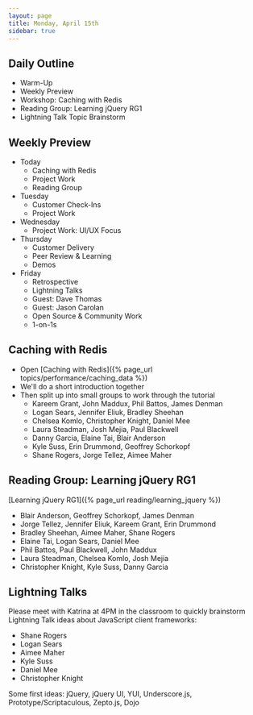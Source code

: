 ```yaml
---
layout: page
title: Monday, April 15th
sidebar: true
---
```


## Daily Outline

* Warm-Up
* Weekly Preview
* Workshop: Caching with Redis
* Reading Group: Learning jQuery RG1
* Lightning Talk Topic Brainstorm

## Weekly Preview

* Today
  * Caching with Redis
  * Project Work
  * Reading Group
* Tuesday
  * Customer Check-Ins
  * Project Work
* Wednesday
  * Project Work: UI/UX Focus
* Thursday
  * Customer Delivery
  * Peer Review & Learning
  * Demos
* Friday
  * Retrospective
  * Lightning Talks
  * Guest: Dave Thomas
  * Guest: Jason Carolan
  * Open Source & Community Work
  * 1-on-1s

## Caching with Redis

* Open [Caching with Redis]({% page_url topics/performance/caching_data %})
* We'll do a short introduction together
* Then split up into small groups to work through the tutorial
  * Kareem Grant, John Maddux, Phil Battos, James Denman
  * Logan Sears, Jennifer Eliuk, Bradley Sheehan
  * Chelsea Komlo, Christopher Knight, Daniel Mee
  * Laura Steadman, Josh Mejia, Paul Blackwell
  * Danny Garcia, Elaine Tai, Blair Anderson
  * Kyle Suss, Erin Drummond, Geoffrey Schorkopf
  * Shane Rogers, Jorge Tellez, Aimee Maher

## Reading Group: Learning jQuery RG1

[Learning jQuery RG1]({% page_url reading/learning_jquery %})

* Blair Anderson, Geoffrey Schorkopf, James Denman
* Jorge Tellez, Jennifer Eliuk, Kareem Grant, Erin Drummond
* Bradley Sheehan, Aimee Maher, Shane Rogers
* Elaine Tai, Logan Sears, Daniel Mee
* Phil Battos, Paul Blackwell, John Maddux
* Laura Steadman, Chelsea Komlo, Josh Mejia
* Christopher Knight, Kyle Suss, Danny Garcia

## Lightning Talks

Please meet with Katrina at 4PM in the classroom to quickly brainstorm Lightning Talk ideas about JavaScript client frameworks:

* Shane Rogers
* Logan Sears
* Aimee Maher
* Kyle Suss
* Daniel Mee
* Christopher Knight

Some first ideas: jQuery, jQuery UI, YUI, Underscore.js, Prototype/Scriptaculous, Zepto.js, Dojo
